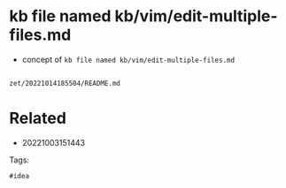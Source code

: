 # kb file named kb/vim/edit-multiple-files.md

- concept of `kb file named kb/vim/edit-multiple-files.md`

```
```

` zet/20221014185504/README.md `

# Related

- 20221003151443

Tags:

    #idea
